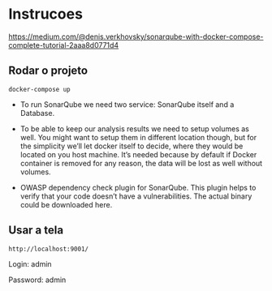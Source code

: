 # Instrucoes

https://medium.com/@denis.verkhovsky/sonarqube-with-docker-compose-complete-tutorial-2aaa8d0771d4


## Rodar o projeto
```
docker-compose up
```

- To run SonarQube we need two service: SonarQube itself and a Database.

- To be able to keep our analysis results we need to setup volumes as well. You might want to setup them in different location though, but for the simplicity we’ll let docker itself to decide, where they would be located on you host machine. It’s needed because by default if Docker container is removed for any reason, the data will be lost as well without volumes.

- OWASP dependency check plugin for SonarQube. This plugin helps to verify that your code doesn’t have a vulnerabilities. The actual binary could be downloaded here.

## Usar a tela
```
http://localhost:9001/
```
Login: admin

Password: admin
